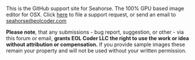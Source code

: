 This is the GitHub support site for Seahorse. The 100% GPU based image editor for OSX. Click [here](https://github.com/eolcoderllc/Seahorse/issues/new) to file a support request, or send an email to [seahorse@eolcoder.com](mailto:seahorse@eolcoder.com)

**Please note**, that any submissions - bug report, suggestion, or other - via this forum or email, **grants EOL Coder LLC the right to use the work or idea without attribution or compensation.** If you provide sample images these remain your property and will not be used without your written permission.
